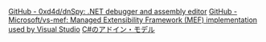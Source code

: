 [GitHub - 0xd4d/dnSpy: .NET debugger and assembly editor](https://github.com/0xd4d/dnSpy)
[GitHub - Microsoft/vs-mef: Managed Extensibility Framework (MEF) implementation used by Visual Studio](https://github.com/Microsoft/vs-mef)
[C#のアドイン・モデル](http://vdlz.xyz/Csharp/Porpose/MEF/AddinModel.html)
